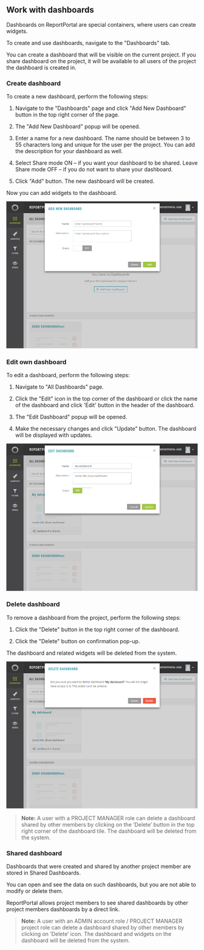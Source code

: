 ## Work with dashboards

Dashboards on ReportPortal are special containers, where users can create widgets.

To create and use dashboards, navigate to the "Dashboards" tab.

You can create a dashboard that will be visible on the current project. If you share dashboard on the project, it will be available to all users of the project the dashboard is created in.

### Create dashboard

To create a new dashboard, perform the following steps:

1. Navigate to the "Dashboards" page and click "Add New
Dashboard" button in the top right corner of the page.

2. The "Add New Dashboard" popup will be opened.

3. Enter a name for a new dashboard. The
name should be between 3 to 55 characters long and unique for the user per the
project. You can add the description for your dashboard as well.

4. Select Share mode ON – if you want your dashboard to be shared. Leave
Share mode OFF – if you do not want to share your dashboard.

5. Click "Add" button. The new dashboard will be created.

Now you can add widgets to the dashboard.

[![Create dashboard](img/dashboards/createDashboard.png)](https://youtu.be/-3JkuMxiGE4)

### Edit own dashboard

To edit a dashboard, perform the following steps: 

1. Navigate to "All Dashboards" page.

2. Click the "Edit" icon in the top corner of the dashboard or 
click the name of the dashboard and click 'Edit' button in the header of the dashboard.

3. The "Edit Dashboard" popup will be opened.

4. Make the necessary changes and click "Update" button. The dashboard will
be displayed with updates.

[![Edit dashboard](img/dashboards/editDashboard.png)](https://youtu.be/649Zk8awSM0)

### Delete dashboard

To remove a dashboard from the project, perform the following steps: 

1. Click the "Delete" button in the top right corner of the dashboard.

2. Click the "Delete" button on confirmation pop-up.

The dashboard and related widgets will be deleted from the system.

[![Delete dashboard](img/dashboards/deleteDashboard.png)](https://youtu.be/vvO09XrBFCs)

>**Note:** A user with a PROJECT MANAGER role can delete a dashboard shared by other members by clicking on the ‘Delete’ button 
in the top right corner of the dashboard tile. The dashboard will be deleted from the system.

### Shared dashboard

Dashboards that were created and shared by another project member are stored in Shared Dashboards.

You can open and see the data on such dashboards, but you are not able to modify or delete them.

ReportPortal allows project members to see shared dashboards by other project members dashboards by a direct link.

>**Note:** A user with an ADMIN account role / PROJECT MANAGER project role can delete a dashboard shared by other members by clicking on ‘Delete’ icon.
The dashboard and widgets on the dashboard will be deleted from the system.
